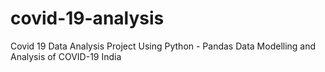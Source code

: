 # covid-19-analysis
Covid 19 Data Analysis Project Using Python - Pandas Data Modelling and Analysis of COVID-19 India
